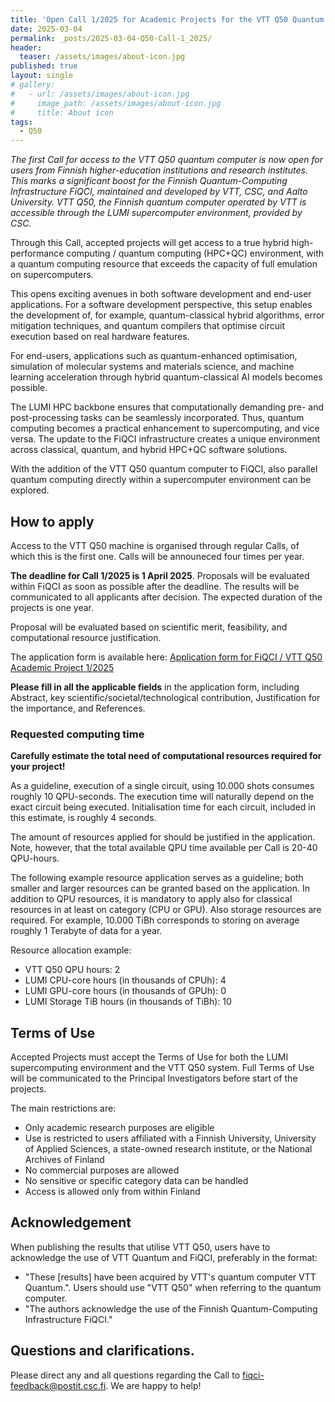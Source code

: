 ```yaml
---
title: 'Open Call 1/2025 for Academic Projects for the VTT Q50 Quantum Computer'
date: 2025-03-04
permalink: _posts/2025-03-04-Q50-Call-1_2025/
header:
  teaser: /assets/images/about-icon.jpg
published: true
layout: single
# gallery:
#   - url: /assets/images/about-icon.jpg
#     image_path: /assets/images/about-icon.jpg
#     title: About icon
tags:
  - Q50
---
```


*The first Call for access to the VTT Q50 quantum computer is now open for users from Finnish higher-education institutions and research institutes.
This marks a significant boost for the Finnish Quantum-Computing Infrastructure FiQCI, maintained and developed by VTT, CSC, and Aalto University.
VTT Q50, the Finnish quantum computer operated by VTT is accessible through the LUMI supercomputer environment, provided by CSC.*

Through this Call, accepted projects will get access to a true hybrid high-performance computing / quantum computing (HPC+QC) environment,
with a quantum computing resource that exceeds the capacity of full emulation on supercomputers.

This opens exciting avenues in both software development and end-user applications.
For a software development perspective, this setup enables the development of, for example, quantum-classical hybrid algorithms,
error mitigation techniques, and quantum compilers that optimise circuit execution based on real hardware features.

For end-users, applications such as quantum-enhanced optimisation, simulation of molecular systems and materials science,
and machine learning acceleration through hybrid quantum-classical AI models becomes possible.

The LUMI HPC backbone ensures that computationally demanding pre- and post-processing tasks can be seamlessly incorporated.
Thus, quantum computing becomes a practical enhancement to supercomputing, and vice versa.
The update to the FiQCI infrastructure creates a unique environment across classical, quantum, and hybrid HPC+QC software solutions.

With the addition of the VTT Q50 quantum computer to FiQCI, also parallel quantum computing directly within a supercomputer
environment can be explored.

## How to apply

Access to the VTT Q50 machine is organised through regular Calls, of which this is the first one. Calls will be announeced four times per year.

**The deadline for Call 1/2025 is 1 April 2025**. Proposals will be evaluated within FiQCI as soon as possible after the deadline.
The results will be communicated to all applicants after decision. The expected duration of the projects is one year.

Proposal will be evaluated based on scientific merit, feasibility, and computational resource justification. 

The application form is available here: [Application form for FiQCI / VTT Q50 Academic Project 1/2025](https://link.webropolsurveys.com/S/EC707D2388673638)

**Please fill in all the applicable fields** in the application form, including Abstract, key scientific/societal/technological contribution,
Justification for the importance, and References.

### Requested computing time

**Carefully estimate the total need of computational resources required for your project!**

As a guideline, execution of a single circuit, using 10.000 shots consumes roughly 10 QPU-seconds. The execution time will naturally depend on the
exact circuit being executed. Initialisation time for each circuit, included in this estimate, is roughly 4 seconds.

The amount of resources applied for should be justified in the application. 
Note, however, that the total available QPU time available per Call is 20-40 QPU-hours.

The following example resource application serves as a guideline;
both smaller and larger resources can be granted based on the application.
In addition to QPU resources, it is mandatory to apply also for classical resources in at least on category (CPU or GPU).
Also storage resources are required. For example, 10.000 TiBh corresponds to storing on average roughly 1 Terabyte of data for a year.

Resource allocation example:
  - VTT Q50 QPU hours: 2
  - LUMI CPU-core hours (in thousands of CPUh): 4
  - LUMI GPU-core hours (in thousands of GPUh): 0
  - LUMI Storage TiB hours (in thousands of TiBh): 10

## Terms of Use

Accepted Projects must accept the Terms of Use for both the LUMI supercomputing environment and the VTT Q50 system.
Full Terms of Use will be communicated to the Principal Investigators before start of the projects.

The main restrictions are:
  - Only academic research purposes are eligible
  - Use is restricted to users affiliated with a Finnish University, University of Applied Sciences, a state-owned research institute, or the National Archives of Finland
  - No commercial purposes are allowed
  - No sensitive or specific category data can be handled
  - Access is allowed only from within Finland

## Acknowledgement

When publishing the results that utilise VTT Q50, users have to acknowledge the use of VTT Quantum and FiQCI, preferably in the format: 
  - "These [results] have been acquired by VTT's quantum computer VTT Quantum.". Users should use "VTT Q50" when referring to the quantum computer.
  - "The authors acknowledge the use of the Finnish Quantum-Computing Infrastructure FiQCI."

## Questions and clarifications.

Please direct any and all questions regarding the Call to fiqci-feedback@postit.csc.fi. We are happy to help!



